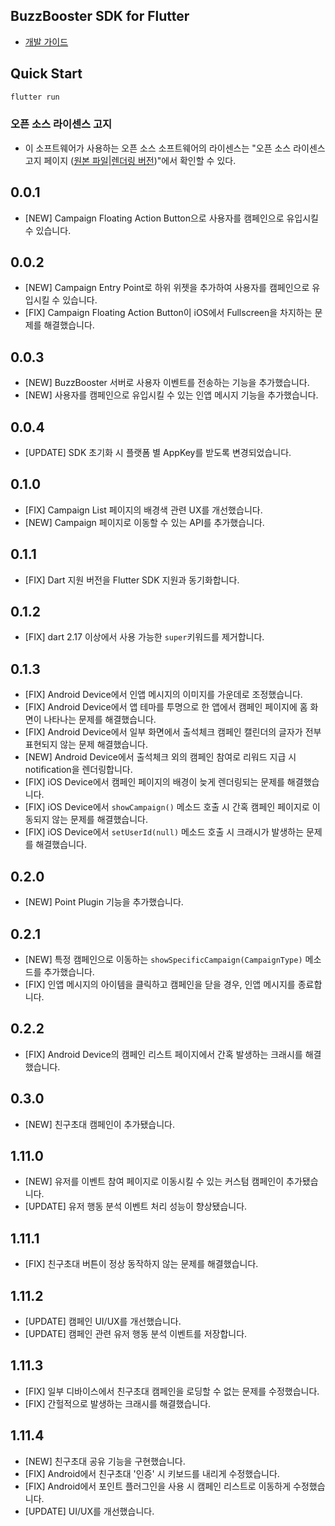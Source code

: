 ## BuzzBooster SDK for Flutter

* [개발 가이드](https://buzzvil.atlassian.net/wiki/spaces/BDG/pages/2885845036/BuzzBooster+Flutter+SDK)

## Quick Start
```sh
flutter run
```

### 오픈 소스 라이센스 고지
- 이 소프트웨어가 사용하는 오픈 소스 소프트웨어의 라이센스는 "오픈 소스 라이센스 고지 페이지 ([원본 파일](docs/3rd_party_licenses.html)|[렌더링 버전](https://htmlpreview.github.io/?https://github.com/Buzzvil/buzzscreen-sdk-publisher/blob/master/docs/3rd_party_licenses.html))"에서 확인할 수 있다.


## 0.0.1
* [NEW] Campaign Floating Action Button으로 사용자를 캠페인으로 유입시킬 수 있습니다.

## 0.0.2
* [NEW] Campaign Entry Point로 하위 위젯을 추가하여 사용자를 캠페인으로 유입시킬 수 있습니다.
* [FIX] Campaign Floating Action Button이 iOS에서 Fullscreen을 차지하는 문제를 해결했습니다.

## 0.0.3
* [NEW] BuzzBooster 서버로 사용자 이벤트를 전송하는 기능을 추가했습니다.
* [NEW] 사용자를 캠페인으로 유입시킬 수 있는 인앱 메시지 기능을 추가했습니다.

## 0.0.4
* [UPDATE] SDK 초기화 시 플랫폼 별 AppKey를 받도록 변경되었습니다.

## 0.1.0
* [FIX] Campaign List 페이지의 배경색 관련 UX를 개선했습니다.
* [NEW] Campaign 페이지로 이동할 수 있는 API를 추가했습니다.

## 0.1.1
* [FIX] Dart 지원 버전을 Flutter SDK 지원과 동기화합니다.

## 0.1.2
* [FIX] dart 2.17 이상에서 사용 가능한 `super`키워드를 제거합니다.

## 0.1.3
* [FIX] Android Device에서 인앱 메시지의 이미지를 가운데로 조정했습니다.
* [FIX] Android Device에서 앱 테마를 투명으로 한 앱에서 캠페인 페이지에 홈 화면이 나타나는 문제를 해결했습니다.
* [FIX] Android Device에서 일부 화면에서 출석체크 캠페인 캘린더의 글자가 전부 표현되지 않는 문제 해결했습니다.
* [NEW] Android Device에서 출석체크 외의 캠페인 참여로 리워드 지급 시 notification을 렌더링합니다.
* [FIX] iOS Device에서 캠페인 페이지의 배경이 늦게 렌더링되는 문제를 해결했습니다.
* [FIX] iOS Device에서 `showCampaign()` 메소드 호출 시 간혹 캠페인 페이지로 이동되지 않는 문제를 해결했습니다.
* [FIX] iOS Device에서 `setUserId(null)` 메소드 호출 시 크래시가 발생하는 문제를 해결했습니다.

## 0.2.0
* [NEW] Point Plugin 기능을 추가했습니다.

## 0.2.1
* [NEW] 특정 캠페인으로 이동하는 `showSpecificCampaign(CampaignType)` 메소드를 추가했습니다.
* [FIX] 인앱 메시지의 아이템을 클릭하고 캠페인을 닫을 경우, 인앱 메시지를 종료합니다.

## 0.2.2
* [FIX] Android Device의 캠페인 리스트 페이지에서 간혹 발생하는 크래시를 해결했습니다.

## 0.3.0
* [NEW] 친구초대 캠페인이 추가됐습니다.

## 1.11.0
* [NEW] 유저를 이벤트 참여 페이지로 이동시킬 수 있는 커스텀 캠페인이 추가됐습니다.
* [UPDATE] 유저 행동 분석 이벤트 처리 성능이 향상됐습니다.

## 1.11.1
* [FIX] 친구초대 버튼이 정상 동작하지 않는 문제를 해결했습니다.

## 1.11.2
* [UPDATE] 캠페인 UI/UX를 개선했습니다.
* [UPDATE] 캠페인 관련 유저 행동 분석 이벤트를 저장합니다.

## 1.11.3
* [FIX] 일부 디바이스에서 친구초대 캠페인을 로딩할 수 없는 문제를 수정했습니다.
* [FIX] 간헐적으로 발생하는 크래시를 해결했습니다.

## 1.11.4
* [NEW] 친구초대 공유 기능을 구현했습니다.
* [FIX] Android에서 친구초대 '인증' 시 키보드를 내리게 수정했습니다.
* [FIX] Android에서 포인트 플러그인을 사용 시 캠페인 리스트로 이동하게 수정했습니다.
* [UPDATE] UI/UX를 개선했습니다.

